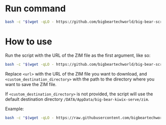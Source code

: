 # Run command

```bash
bash -c "$(wget -qLO - https://github.com/bigbeartechworld/big-bear-scripts/raw/master/download-zim-files/run.sh)"
```

# How to use

Run the script with the URL of the ZIM file as the first argument, like so:

```bash
bash -c "$(wget -qLO - https://github.com/bigbeartechworld/big-bear-scripts/raw/master/download-zim-files/run.sh)" -- <url> <custom_destination_directory>
```

Replace `<url>` with the URL of the ZIM file you want to download, and `<custom_destination_directory>` with the path to the directory where you want to save the ZIM file.

If `<custom_destination_directory>` is not provided, the script will use the default destination directory `/DATA/AppData/big-bear-kiwix-serve/zim`.

Example:

```bash
bash -c "$(wget -qLO - https://raw.githubusercontent.com/bigbeartechworld/big-bear-scripts/master/download-zim-files/run.sh)" -- https://download.kiwix.org/zim/other/termux_en_all_maxi_2022-12.zim
```
